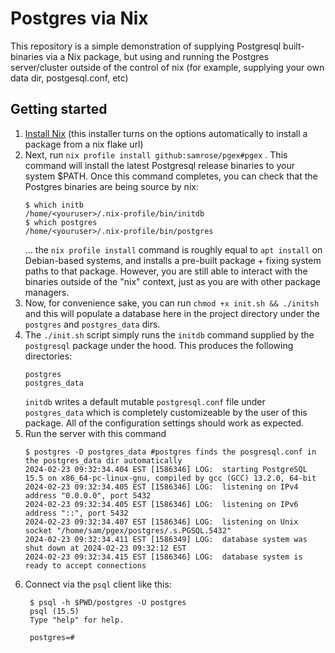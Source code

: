 # Postgres via Nix

This repository is a simple demonstration of supplying Postgresql built-binaries via a Nix package, but using and running the Postgres server/cluster outside of the control of nix (for example, supplying your own data dir, postgesql.conf, etc)


## Getting started


1. [Install Nix](https://github.com/DeterminateSystems/nix-installer?tab=readme-ov-file#usage) (this installer turns on the options automatically to install a package from a nix flake url)
2. Next, run `nix profile install github:samrose/pgex#pgex` . This command will install the latest Postgresql release binaries to your system $PATH. Once this command completes, you can check that the Postgres binaries are being source by nix:
    ```
    $ which initb
    /home/<youruser>/.nix-profile/bin/initdb
    $ which postgres
    /home/<youruser>/.nix-profile/bin/postgres
    
    ```
    ... the `nix profile install` command is roughly equal to `apt install` on Debian-based systems, and installs a pre-built package + fixing system paths to that package. However, you are still able to interact with the binaries outside of the "nix" context, just as you are with other package managers.
3. Now, for convenience sake, you can run `chmod +x init.sh && ./initsh` and this will populate a database here in the project directory under the `postgres` and `postgres_data` dirs.
4. The `./init.sh` script simply runs the `initdb` command supplied by the `postgresql` package under the hood. This produces the following directories:
   ```
   postgres
   postgres_data
   ```
   `initdb` writes a default mutable `postgresql.conf` file under `postgres_data` which is completely customizeable by the user of this package. All of the configuration settings should work as expected.
5. Run the server with this command
    ```
    $ postgres -D postgres_data #postgres finds the posgresql.conf in the postgres_data dir automatically
    2024-02-23 09:32:34.404 EST [1586346] LOG:  starting PostgreSQL 15.5 on x86_64-pc-linux-gnu, compiled by gcc (GCC) 13.2.0, 64-bit
    2024-02-23 09:32:34.405 EST [1586346] LOG:  listening on IPv4 address "0.0.0.0", port 5432
    2024-02-23 09:32:34.405 EST [1586346] LOG:  listening on IPv6 address "::", port 5432
    2024-02-23 09:32:34.407 EST [1586346] LOG:  listening on Unix socket "/home/sam/pgex/postgres/.s.PGSQL.5432"
    2024-02-23 09:32:34.411 EST [1586349] LOG:  database system was shut down at 2024-02-23 09:32:12 EST
    2024-02-23 09:32:34.415 EST [1586346] LOG:  database system is ready to accept connections

    ```
6. Connect via the `psql` client like this:
   ```
    $ psql -h $PWD/postgres -U postgres
    psql (15.5)
    Type "help" for help.

    postgres=# 
   ```
